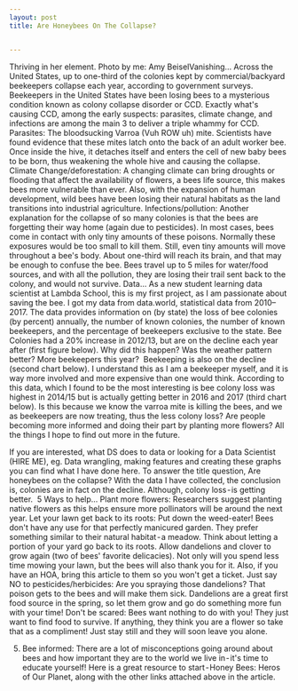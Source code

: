 ```yaml
---
layout: post
title: Are Honeybees On The Collapse?


---
```


Thriving in her element. Photo by me: Amy BeiselVanishing…
Across the United States, up to one-third of the colonies kept by commercial/backyard beekeepers collapse each year, according to government surveys.
Beekeepers in the United States have been losing bees to a mysterious condition known as colony collapse disorder or CCD.
Exactly what's causing CCD, among the early suspects: parasites, climate change, and infections are among the main 3 to deliver a triple whammy for CCD.
Parasites: The bloodsucking Varroa (Vuh ROW uh) mite. Scientists have found evidence that these mites latch onto the back of an adult worker bee. Once inside the hive, it detaches itself and enters the cell of new baby bees to be born, thus weakening the whole hive and causing the collapse. 
Climate Change/deforestation: A changing climate can bring droughts or flooding that affect the availability of flowers, a bees life source, this makes bees more vulnerable than ever. Also, with the expansion of human development, wild bees have been losing their natural habitats as the land transitions into industrial agriculture.
Infections/pollution: Another explanation for the collapse of so many colonies is that the bees are forgetting their way home (again due to pesticides). In most cases, bees come in contact with only tiny amounts of these poisons. Normally these exposures would be too small to kill them. Still, even tiny amounts will move throughout a bee's body. About one-third will reach its brain, and that may be enough to confuse the bee. Bees travel up to 5 miles for water/food sources, and with all the pollution, they are losing their trail sent back to the colony, and would not survive.
Data…
As a new student learning data scientist at Lambda School, this is my first project, as I am passionate about saving the bee. I got my data from data.world, statistical data from 2010–2017. The data provides information on (by state) the loss of bee colonies (by percent) annually, the number of known colonies, the number of known beekeepers, and the percentage of beekeepers exclusive to the state.
Bee Colonies had a 20% increase in 2012/13, but are on the decline each year after (first figure below). Why did this happen? Was the weather pattern better? More beekeepers this year? 
Beekeeping is also on the decline (second chart below). I understand this as I am a beekeeper myself, and it is way more involved and more expensive than one would think.
According to this data, which I found to be the most interesting is bee colony loss was highest in 2014/15 but is actually getting better in 2016 and 2017 (third chart below). Is this because we know the varroa mite is killing the bees, and we as beekeepers are now treating, thus the less colony loss? Are people becoming more informed and doing their part by planting more flowers? All the things I hope to find out more in the future.



If you are interested, what DS does to data or looking for a Data Scientist (HIRE ME), eg. Data wrangling, making features and creating these graphs you can find what I have done here.
To answer the title question, Are honeybees on the collapse? With the data I have collected, the conclusion is, colonies are in fact on the decline. Although, colony loss - is getting better. 
5 Ways to help…
Plant more flowers: Researchers suggest planting native flowers as this helps ensure more pollinators will be around the next year.
Let your lawn get back to its roots: Put down the weed-eater! Bees don't have any use for that perfectly manicured garden. They prefer something similar to their natural habitat - a meadow. Think about letting a portion of your yard go back to its roots. Allow dandelions and clover to grow again (two of bees' favorite delicacies). Not only will you spend less time mowing your lawn, but the bees will also thank you for it. Also, if you have an HOA, bring this article to them so you won't get a ticket.
Just say NO to pesticides/herbicides: Are you spraying those dandelions? That poison gets to the bees and will make them sick. Dandelions are a great first food source in the spring, so let them grow and go do something more fun with your time!
Don't be scared: Bees want nothing to do with you! They just want to find food to survive. If anything, they think you are a flower so take that as a compliment! Just stay still and they will soon leave you alone.

5. Bee informed: There are a lot of misconceptions going around about bees and how important they are to the world we live in - it's time to educate yourself! Here is a great resource to start - Honey Bees: Heros of Our Planet, along with the other links attached above in the article.
